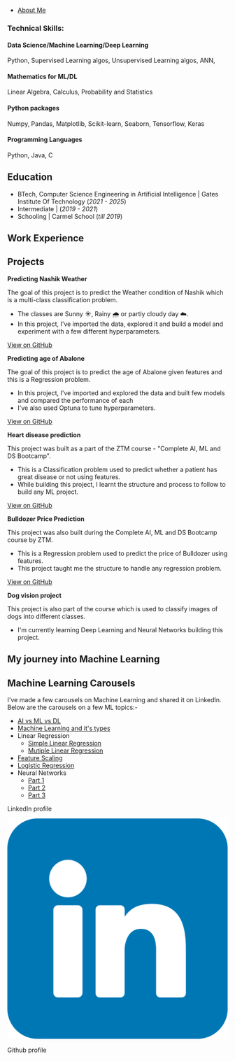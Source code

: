- [About Me](./ABOUT.md)
### Technical Skills: 
#### Data Science/Machine Learning/Deep Learning 
Python, Supervised Learning algos, Unsupervised Learning algos, ANN, 

#### Mathematics for ML/DL
Linear Algebra, Calculus, Probability and Statistics 

#### Python packages
Numpy, Pandas, Matplotlib, Scikit-learn, Seaborn, Tensorflow, Keras

#### Programming Languages
Python, Java, C

## Education
- BTech, Computer Science Engineering in Artificial Intelligence | Gates Institute Of Technology  (_2021 - 2025_)								       		
- Intermediate |  (_2019 - 2021_)	 			        		
- Schooling | Carmel School  (_till 2019_)

## Work Experience

## Projects
**Predicting Nashik Weather**

The goal of this project is to predict the Weather condition of Nashik which is a multi-class classification problem.
- The classes are Sunny ☀️, Rainy 🌧️ or partly cloudy day ☁️.
- In this project, I've imported the data, explored it and build a model and experiment with a few different hyperparameters.

[View on GitHub](https://github.com/Shuraimi/Predicting-Nashik-Weather)

**Predicting age of Abalone**

The goal of this project is to predict the age of Abalone given features and this is a Regression problem.
- In this project, I've imported and explored the data and built few models and compared the performance of each
- I've also used Optuna to tune hyperparameters.

[View on GitHub](https://github.com/Shuraimi/Regression-with-Abalone-dataset)

**Heart disease prediction**

This project was built as a part of the ZTM course - "Complete AI, ML and DS Bootcamp".
- This is a Classification problem used to predict whether a patient has great disease or not using features.
- While building this project, I learnt the structure and process to follow to build any ML project.

[View on GitHub](https://github.com/Shuraimi/heart-disease-project)

**Bulldozer Price Prediction**

This project was also built during the Complete AI, ML and DS Bootcamp course by ZTM.
- This is a Regression problem used to predict the price of Bulldozer using features.
- This project taught me the structure to handle any regression problem.

[View on GitHub](https://github.com/Shuraimi/bulldozer-price-prediction)

**Dog vision project**

This project is also part of the course which is used to classify images of dogs into different classes.
- I'm currently learning Deep Learning and Neural Networks building this project.

## My journey into Machine Learning 

## Machine Learning Carousels

I've made a few carousels on Machine Learning and shared it on LinkedIn. Below are the carousels on a few ML topics:-

- [AI vs ML vs DL](https://www.linkedin.com/posts/shuraimi_ai-vs-ml-vs-dl-activity-7058061760401997824-t6eg?utm_source=share&utm_medium=member_android)
- [Machine Learning and it's types](https://www.linkedin.com/feed/update/urn:li:activity:7072158619143655424?utm_source=share&utm_medium=member_android)
- Linear Regression
  - [Simple Linear Regression](https://www.linkedin.com/feed/update/urn:li:activity:7072937553531691008?utm_source=share&utm_medium=member_android)
  - [Mutiple Linear Regression](https://www.linkedin.com/feed/update/urn:li:activity:7077216088429617152?utm_source=share&utm_medium=member_android)
- [Feature Scaling](https://www.linkedin.com/feed/update/urn:li:activity:7081296455340056576/?utm_source=share&utm_medium=member_android)
- [Logistic Regression](https://www.linkedin.com/feed/update/urn:li:activity:7074324898407428097?utm_source=share&utm_medium=member_android)
- Neural Networks
  - [Part 1](https://www.linkedin.com/feed/update/urn:li:activity:7085272885023375360?utm_source=share&utm_medium=member_android)
  - [Part 2](https://www.linkedin.com/feed/update/urn:li:activity:7107314419843379200?utm_source=share&utm_medium=member_android)
  - [Part 3](https://www.linkedin.com/feed/update/urn:li:activity:7110806025804386304?utm_source=share&utm_medium=member_android)
 

LinkedIn profile[<div class='linkedin'><img src='https://github.com/Shuraimi/demo/blob/main/assets/css/linkedin.png'/></div>](https://www.linkedin.com/in/shuraimi)

Github profile

